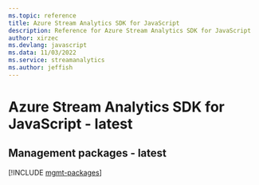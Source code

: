 ```yaml
---
ms.topic: reference
title: Azure Stream Analytics SDK for JavaScript
description: Reference for Azure Stream Analytics SDK for JavaScript
author: xirzec
ms.devlang: javascript
ms.data: 11/03/2022
ms.service: streamanalytics
ms.author: jeffish
---
```

# Azure Stream Analytics SDK for JavaScript - latest

## Management packages - latest
[!INCLUDE [mgmt-packages](stream-analytics-mgmt-index.md)]